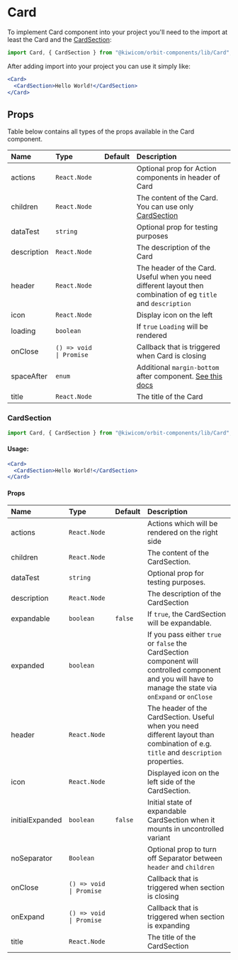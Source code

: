 # Card

To implement Card component into your project you'll need to the import at least the Card and the [CardSection](#cardsection):

```jsx
import Card, { CardSection } from "@kiwicom/orbit-components/lib/Card";
```

After adding import into your project you can use it simply like:

```jsx
<Card>
  <CardSection>Hello World!</CardSection>
</Card>
```

## Props

Table below contains all types of the props available in the Card component.

| Name        | Type                    | Default | Description                                                                                                                                     |
| :---------- | :---------------------- | :------ | :---------------------------------------------------------------------------------------------------------------------------------------------- |
| actions     | `React.Node`            |         | Optional prop for Action components in header of Card                                                                                           |
| children    | `React.Node`            |         | The content of the Card. You can use only [CardSection](#cardsection)                                                                           |
| dataTest    | `string`                |         | Optional prop for testing purposes                                                                                                              |
| description | `React.Node`            |         | The description of the Card                                                                                                                     |
| header      | `React.Node`            |         | The header of the Card. Useful when you need different layout then combination of eg `title` and `description`                                  |
| icon        | `React.Node`            |         | Display icon on the left                                                                                                                        |
| loading     | `boolean`               |         | If `true` `Loading` will be rendered                                                                                                            |
| onClose     | `() => void \| Promise` |         | Callback that is triggered when Card is closing                                                                                                 |
| spaceAfter  | `enum`                  |         | Additional `margin-bottom` after component. [See this docs](https://github.com/kiwicom/orbit-components/tree/master/src/common/getSpacingToken) |
| title       | `React.Node`            |         | The title of the Card                                                                                                                           |

### CardSection

```jsx
import Card, { CardSection } from "@kiwicom/orbit-components/lib/Card";
```

#### Usage:

```jsx
<Card>
  <CardSection>Hello World!</CardSection>
</Card>
```

#### Props

| Name            | Type                    | Default | Description                                                                                                                                                |
| :-------------- | :---------------------- | :------ | :--------------------------------------------------------------------------------------------------------------------------------------------------------- |
| actions         | `React.Node`            |         | Actions which will be rendered on the right side                                                                                                           |
| children        | `React.Node`            |         | The content of the CardSection.                                                                                                                            |
| dataTest        | `string`                |         | Optional prop for testing purposes.                                                                                                                        |
| description     | `React.Node`            |         | The description of the CardSection                                                                                                                         |
| expandable      | `boolean`               | `false` | If `true`, the CardSection will be expandable.                                                                                                             |
| expanded        | `boolean`               |         | If you pass either `true` or `false` the CardSection component will controlled component and you will have to manage the state via `onExpand` or `onClose` |
| header          | `React.Node`            |         | The header of the CardSection. Useful when you need different layout than combination of e.g. `title` and `description` properties.                        |
| icon            | `React.Node`            |         | Displayed icon on the left side of the CardSection.                                                                                                        |
| initialExpanded | `boolean`               | `false` | Initial state of expandable CardSection when it mounts in uncontrolled variant                                                                             |
| noSeparator     | `Boolean`               |         | Optional prop to turn off Separator between `header` and `children`                                                                                        |
| onClose         | `() => void \| Promise` |         | Callback that is triggered when section is closing                                                                                                         |
| onExpand        | `() => void \| Promise` |         | Callback that is triggered when section is expanding                                                                                                       |
| title           | `React.Node`            |         | The title of the CardSection                                                                                                                               |
